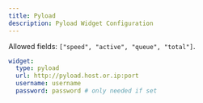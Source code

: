 ```yaml
---
title: Pyload
description: Pyload Widget Configuration
---
```


Allowed fields: `["speed", "active", "queue", "total"]`.

```yaml
widget:
  type: pyload
  url: http://pyload.host.or.ip:port
  username: username
  password: password # only needed if set
```
